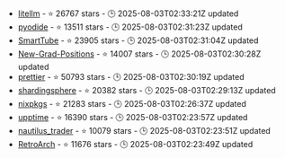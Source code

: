 - [litellm](https://github.com/BerriAI/litellm) - ⭐ 26767 stars - 🕒 2025-08-03T02:33:21Z updated
- [pyodide](https://github.com/pyodide/pyodide) - ⭐ 13511 stars - 🕒 2025-08-03T02:31:23Z updated
- [SmartTube](https://github.com/yuliskov/SmartTube) - ⭐ 23905 stars - 🕒 2025-08-03T02:31:04Z updated
- [New-Grad-Positions](https://github.com/SimplifyJobs/New-Grad-Positions) - ⭐ 14007 stars - 🕒 2025-08-03T02:30:28Z updated
- [prettier](https://github.com/prettier/prettier) - ⭐ 50793 stars - 🕒 2025-08-03T02:30:19Z updated
- [shardingsphere](https://github.com/apache/shardingsphere) - ⭐ 20382 stars - 🕒 2025-08-03T02:29:13Z updated
- [nixpkgs](https://github.com/NixOS/nixpkgs) - ⭐ 21283 stars - 🕒 2025-08-03T02:26:37Z updated
- [upptime](https://github.com/upptime/upptime) - ⭐ 16390 stars - 🕒 2025-08-03T02:23:57Z updated
- [nautilus_trader](https://github.com/nautechsystems/nautilus_trader) - ⭐ 10079 stars - 🕒 2025-08-03T02:23:51Z updated
- [RetroArch](https://github.com/libretro/RetroArch) - ⭐ 11676 stars - 🕒 2025-08-03T02:23:49Z updated

